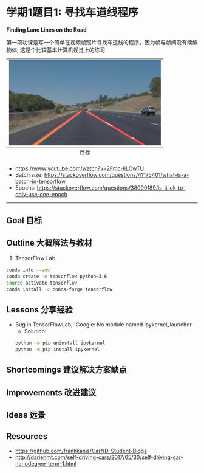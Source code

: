 # **学期1题目1: 寻找车道线程序** 

**Finding Lane Lines on the Road**

第一项功课是写一个简单在视频帧照片寻找车道线的程序。因为帧与帧间没有续编物体,
这是个比较基本计算机视觉上的练习.

<table class="image">
<caption align="bottom">目标</caption>
<tr><td><img src="https://github.com/berthu/CarND-LaneLines-P1/blob/master/test_images/post_hough/solidYellowCurve.jpg?raw=true" width="400"/></td></tr>
</table>


- https://www.youtube.com/watch?v=2FmcHiLCwTU
- Batch size: https://stackoverflow.com/questions/41175401/what-is-a-batch-in-tensorflow
- Epochs: https://stackoverflow.com/questions/38000189/is-it-ok-to-only-use-one-epoch

---

## Goal 目标

## Outline 大概解法与教材
1. TensorFlow Lab
```bash
conda info --env
conda create -n tensorflow python=3.6
source activate tensorflow
conda install -c conda-forge tensorflow
```


## Lessons 分享经验
- Bug in TensorFlowLab, `Google: No module named ipykernel_launcher
	- Solution:
	```bash
	python -m pip uninstall ipykernel
	python -m pip install ipykernel
	```



## Shortcomings 建议解决方案缺点

## Improvements 改进建议

## Ideas 远景

## Resources
- https://github.com/frankkanis/CarND-Student-Blogs
- http://darienmt.com/self-driving-cars/2017/05/30/self-driving-car-nanodegree-term-1.html
